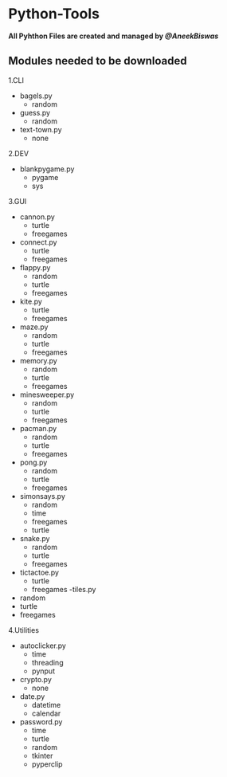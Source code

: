 # Python-Tools

**All Pyhthon Files are created and managed by _@AneekBiswas_**

## Modules needed to be downloaded

1.CLI
  - bagels.py
    - random
  - guess.py
    - random
  - text-town.py
    - none

2.DEV
  - blankpygame.py
    - pygame
    - sys

3.GUI
  - cannon.py
    - turtle
    - freegames
  - connect.py
    - turtle
    - freegames
  - flappy.py
    - random
    - turtle
    - freegames
  - kite.py
    - turtle
    - freegames
  - maze.py
    - random
    - turtle
    - freegames
  - memory.py
    - random
    - turtle
    - freegames
  - minesweeper.py
    - random
    - turtle
    - freegames
  - pacman.py
    - random
    - turtle
    - freegames
  - pong.py
    - random
    - turtle
    - freegames
  - simonsays.py
    - random
    - time
    - freegames
    - turtle
  - snake.py
    - random
    - turtle
    - freegames
  - tictactoe.py
    - turtle
    - freegames
  -tiles.py
   - random
   - turtle
   - freegames

4.Utilities
  - autoclicker.py
    - time
    - threading
    - pynput
  - crypto.py
    - none
  - date.py
    - datetime
    - calendar
  - password.py
    - time
    - turtle
    - random
    - tkinter
    - pyperclip 

